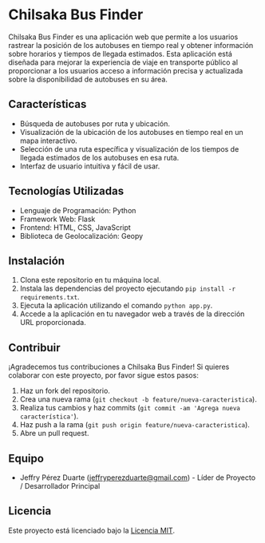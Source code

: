 # Chilsaka Bus Finder

Chilsaka Bus Finder es una aplicación web que permite a los usuarios rastrear la posición de los autobuses en tiempo real y obtener información sobre horarios y tiempos de llegada estimados. Esta aplicación está diseñada para mejorar la experiencia de viaje en transporte público al proporcionar a los usuarios acceso a información precisa y actualizada sobre la disponibilidad de autobuses en su área.

## Características

- Búsqueda de autobuses por ruta y ubicación.
- Visualización de la ubicación de los autobuses en tiempo real en un mapa interactivo.
- Selección de una ruta específica y visualización de los tiempos de llegada estimados de los autobuses en esa ruta.
- Interfaz de usuario intuitiva y fácil de usar.

## Tecnologías Utilizadas

- Lenguaje de Programación: Python
- Framework Web: Flask
- Frontend: HTML, CSS, JavaScript
- Biblioteca de Geolocalización: Geopy

## Instalación

1. Clona este repositorio en tu máquina local.
2. Instala las dependencias del proyecto ejecutando `pip install -r requirements.txt`.
3. Ejecuta la aplicación utilizando el comando `python app.py`.
4. Accede a la aplicación en tu navegador web a través de la dirección URL proporcionada.

## Contribuir

¡Agradecemos tus contribuciones a Chilsaka Bus Finder! Si quieres colaborar con este proyecto, por favor sigue estos pasos:

1. Haz un fork del repositorio.
2. Crea una nueva rama (`git checkout -b feature/nueva-caracteristica`).
3. Realiza tus cambios y haz commits (`git commit -am 'Agrega nueva característica'`).
4. Haz push a la rama (`git push origin feature/nueva-caracteristica`).
5. Abre un pull request.

## Equipo

- Jeffry Pérez Duarte (jeffryperezduarte@gmail.com) - Líder de Proyecto / Desarrollador Principal

## Licencia

Este proyecto está licenciado bajo la [Licencia MIT](https://opensource.org/licenses/MIT).

